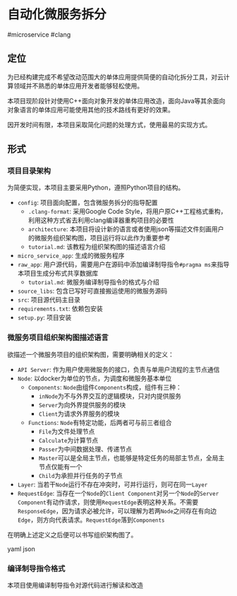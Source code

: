# 自动化微服务拆分
#microservice #clang 

## 定位

为已经构建完成不希望改动范围大的单体应用提供简便的自动化拆分工具，对云计算领域并不熟悉的单体应用开发者能够轻松使用。

本项目现阶段针对使用C++面向对象开发的单体应用改造，面向Java等其余面向对象语言的单体应用可能使用其他的技术路线有更好的效果。

因开发时间有限，本项目采取简化问题的处理方式，使用最易的实现方式。

## 形式

### 项目目录架构

为简便实现，本项目主要采用Python，遵照Python项目的结构。

- `config`: 项目面向配置，包含微服务拆分的指导配置
	- `.clang-format`: 采用Google Code Style，将用户原C++工程格式重构，利用这种方式省去利用clang编译器重构项目的必要性
	- `architecture`: 本项目将设计新的语言或者使用json等描述文件刻画用户的微服务组织架构图，项目运行将以此作为重要参考
	- `tutorial.md`: 该教程为组织架构图的描述语言介绍
- `micro_service_app`: 生成的微服务程序
- `raw_app`: 用户源代码，需要用户在源码中添加编译制导指令`#pragma ms`来指导本项目生成分布式共享数据库
	- `tutorial.md`: 微服务编译制导指令的格式与介绍
- `source_libs`: 包含已写好可直接搬运使用的微服务源码
- `src`: 项目源代码主目录
- `requirements.txt`: 依赖包安装
- `setup.py`: 项目安装

### 微服务项目组织架构图描述语言

欲描述一个微服务项目的组织架构图，需要明确相关的定义：

- `API Server`: 作为用户使用微服务的接口，负责与单用户流程的主节点通信
- `Node`: 以docker为单位的节点，为调度和微服务基本单位
	- `Components`: `Node`由组件`Components`构成，组件有三种：
		- `inNode`为不与外界交互的逻辑模块，只对内提供服务
		- `Server`为向外界提供服务的模块
		- `Client`为请求外界服务的模块
	- `Functions`: `Node`有特定功能，后两者可与前三者组合
		- `File`为文件处理节点
		- `Calculate`为计算节点
		- `Passer`为中间数据处理、传递节点
		- `Master`可以是全局主节点，也能够是特定任务的局部主节点，全局主节点仅能有一个
		- `Child`为承担并行任务的子节点
- `Layer`: 当若干`Node`运行不存在冲突时，可并行运行，则可在同一`Layer`
- `RequestEdge`: 当存在一个`Node`的`Client Component`对另一个`Node`的`Server Component`有动作请求，则使用`RequestEdge`表明这种关系。不需要`ResponseEdge`，因为请求必被允许，可以理解为若两`Node`之间存在有向边`Edge`，则方向代表请求。`RequestEdge`落到`Components`

在明确上述定义之后便可以书写组织架构图了。

yaml
json

### 编译制导指令格式

本项目使用编译制导指令对源代码进行解读和改造